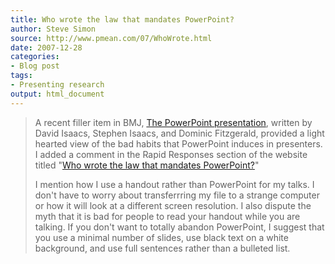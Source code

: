 ```yaml
---
title: Who wrote the law that mandates PowerPoint?
author: Steve Simon
source: http://www.pmean.com/07/WhoWrote.html
date: 2007-12-28
categories:
- Blog post
tags:
- Presenting research
output: html_document
---
```

> A recent filler item in BMJ, [The PowerPoint
> presentation](http://www.bmj.com/cgi/content/full/335/7633/1292),
> written by David Isaacs, Stephen Isaacs, and Dominic Fitzgerald,
> provided a light hearted view of the bad habits that PowerPoint
> induces in presenters. I added a comment in the Rapid Responses
> section of the website titled "[Who wrote the law that mandates
> PowerPoint?](http://www.bmj.com/cgi/eletters/335/7633/1292#184940)"
>
> I mention how I use a handout rather than PowerPoint for my talks. I
> don't have to worry about transferrring my file to a strange computer
> or how it will look at a different screen resolution. I also dispute
> the myth that it is bad for people to read your handout while you are
> talking. If you don't want to totally abandon PowerPoint, I suggest
> that you use a minimal number of slides, use black text on a white
> background, and use full sentences rather than a bulleted list.
